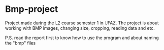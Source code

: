 # Bmp-project
Project made during the L2 course semester 1 in UFAZ. The project is about working with BMP images, changing size, cropping, reading data and etc. 

P.S. read the report first to know how to use the program and about naming the "bmp" files

